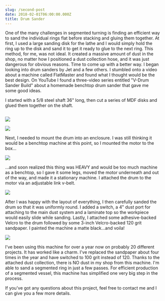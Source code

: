 ```yaml
---
slug: /second-post
date: 2018-02-01T06:00:00.000Z
title: Drum Sander
---
```

One of the many challenges in segmented turning is finding an efficient way to sand the individual rings flat before stacking and gluing them together. At first, I used a large sanding disk for the lathe and I would simply hold the ring up to the disk and sand it to get it ready to glue to the next ring. This method, for me, was not ideal.  It created a massive amount of dust in the shop, no matter how I positioned a dust collection hose, and it was just dangerous for obvious reasons. Time to come up with a better way. I began looking into drum sanders by Jet and a few others. I stumbled onto a video about a machine called FlatMaster and found what I thought would be the best design. On YouTube I found a three-video series entitled "V-Drum Sander Build" about a homemade benchtop drum sander that gave me some good ideas.

I started with a 5/8 steel shaft 36" long, then cut a series of MDF disks and glued them together on the shaft.

![]()

![](https://res.cloudinary.com/dy6lb8vna/image/upload/w_800,c_fit/v1548416222/other/IMG_9562.jpg)

![](https://res.cloudinary.com/dy6lb8vna/image/upload/w_800,c_fit/v1548416224/other/IMG_9575.jpg)

Next, I needed to mount the drum into an enclosure. I was still thinking it would be a benchtop machine at this point, so I mounted the motor to the box...

![](https://res.cloudinary.com/dy6lb8vna/image/upload/w_800,c_fit/v1548416864/other/IMG_9592.jpg)

...and soon realized this thing was HEAVY and would be too much machine as a benchtop, so I gave it some legs, moved the motor underneath and out of the way, and made it a stationary machine.  I attached the drum to the motor via an adjustable link v-belt.

![](https://res.cloudinary.com/dy6lb8vna/image/upload/w_800,c_fit/v1548416866/other/IMG_9603.jpg)

After I was happy with the layout of everything, I then carefully sanded the drum so that it was uniformly round.  I added a switch, a 4" dust port for attaching to the main dust system and a laminate top so the workpiece would easily slide while sanding.  Lastly, I attached some adhesive-backed Velcro to the drum followed by some 3-inch Velcro-backed 120 grit sandpaper.  I painted the machine a matte black...and voila!

![](https://res.cloudinary.com/dy6lb8vna/image/upload/w_800,c_fit/v1/other/E9881D6B-8B80-4D54-8718-A060CE20F376.jpg)

I've been using this machine for over a year now on probably 20 different projects. It has worked like a charm. I've replaced the sandpaper about four times in the year and have switched to 100 grit instead of 120. Thanks to the attached dust collection, there is NO dust in my shop from this machine. I'm able to sand a segmented ring in just a few passes. For efficient production of a segmented vessel, this machine has simplified one very big step in the process.

If you've got any questions about this project, feel free to contact me and I can give you a few more details.
